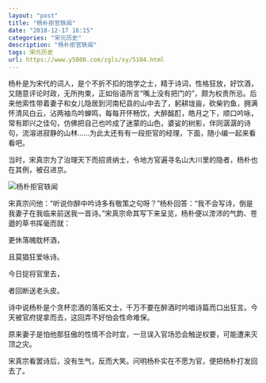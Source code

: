 ```yaml
---
layout: "post"
title: "杨朴拒官轶闻"
date: "2018-12-17 16:15"
categories: "宋元历史"
description: "杨朴拒官轶闻"
tags: 宋元历史
url: https://www.y5000.com/zgls/sy/5104.html
---
```






杨朴是为宋代的词人，是个不折不扣的饱学之士，精于诗词，性格狂放，好饮酒，又随意评论时政，无所拘束，正如俗语所言“嘴上没有把门的”，颇为权贵所忌。后来他索性带着妻子和女儿隐居到河南杞县的山中去了，躬耕垅亩，砍柴钓鱼，拥满怀清风白云，沾两袖鸟吟蝉鸣，每每开怀畅饮，大醉酩酊，皓月之下，顺口吟咏，常有即兴之佳句，仿佛把自己也吟成了迷蒙的山色，婆娑的树影，伴同潺潺的诗句，流溶进寂静的山林……为此太还有有一段拒官的经理，下面，随小编一起来看看吧。

当时，宋真宗为了治理天下而招贤纳士，令地方官遍寻名山大川里的隐者，杨朴也在其例，被召进京。

![杨朴拒官轶闻](/uploads/allimg/161114/6-161114112T1455.JPG)

宋真宗问他：“听说你醉中吟诗多有敬策之句呀？”杨朴回答：“我不会写诗，倒是我妻子在我临来前送我一首诗。”宋真宗命其写下来呈览，杨朴便以滂沛的气韵、苍遒的草书挥毫而就：

更休落魄耽杯酒，

且莫猖狂爱咏诗。

今日捉将官里去，

者回断送老头皮。

诗中说杨朴是个贪杯恋酒的落拓文士，千万不要在醉酒时吟唱诗篇而口出狂言。今天被官府提拿而去，这回弄不好怕会性命难保。

原来妻子是怕他那狂傲的性情不合时宜，一旦误入官场恐会触逆权要，可能遭来灭顶之灾。

宋真宗看罢诗后，没有生气，反而大笑。问明杨朴实在不愿为官，便把杨朴打发回去了。
